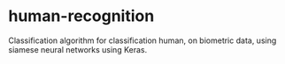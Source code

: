 # human-recognition
Classification algorithm for classification human, on biometric data, using siamese neural networks using Keras.
